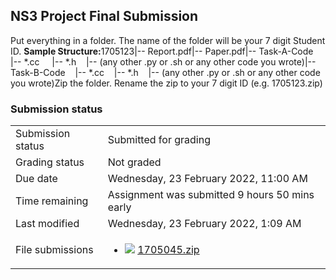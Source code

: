 <h2>NS3 Project Final Submission</h2>Put everything in a folder. The name of the folder will be your 7 digit Student ID. <b>Sample Structure:</b>1705123|-- Report.pdf|-- Paper.pdf|-- Task-A-Code    |-- *.cc
    |-- *.h    |-- (any other .py or .sh or any other code you wrote)|-- Task-B-Code    |-- *.cc    |-- *.h    |-- (any other .py or .sh or any other code you wrote)Zip the folder. Rename the zip to your 7 digit ID (e.g. 1705123.zip)<br />

<h3>Submission status</h3><table>
<tbody><tr>
<td>Submission status</td>
<td>Submitted for grading</td>
</tr>
<tr>
<td>Grading status</td>
<td>Not graded</td>
</tr>
<tr>
<td>Due date</td>
<td>Wednesday, 23 February 2022, 11:00 AM</td>
</tr>
<tr>
<td>Time remaining</td>
<td>Assignment was submitted 9 hours 50 mins early</td>
</tr>
<tr>
<td>Last modified</td>
<td>Wednesday, 23 February 2022, 1:09 AM</td>
</tr>
<tr>
<td>File submissions</td>
<td><ul><li><img src="..%5C..%5C..%5CJanuary%202018%5CCSE102%5CiGraphics%20Offline%20Submission%20Link%20Assignment%5Cfile%5Carchive.png" /> <a href="file%5C1705045.zip">1705045.zip</a> 
</li></ul>

</td>
</tr>

</tbody>
</table>



